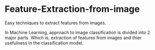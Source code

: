 # Feature-Extraction-from-image

Easy techniques to extract features from images.


In Machine Learning, approach to image classification is divided into 2 major parts. Which is, extraction of features from images and thier usefulness in the classification model. 
